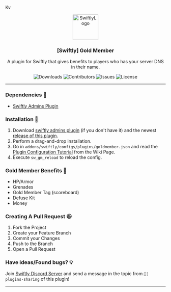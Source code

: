 Kv<p align="center">
  <a href="https://github.com/swiftly-solution/swiftly_goldmember">
    <img src="https://cdn.swiftlycs2.net/swiftly-logo.png" alt="SwiftlyLogo" width="80" height="80">
  </a>

  <h3 align="center">[Swiftly] Gold Member</h3>

  <p align="center">
    A plugin for Swiftly that gives benefits to players who has your server DNS in their name.
    <br/>
  </p>
</p>

<p align="center">
  <img src="https://img.shields.io/github/downloads/swiftly-solution/swiftly_goldmember/total" alt="Downloads"> 
  <img src="https://img.shields.io/github/contributors/swiftly-solution/swiftly_goldmember?color=dark-green" alt="Contributors">
  <img src="https://img.shields.io/github/issues/swiftly-solution/swiftly_goldmember" alt="Issues">
  <img src="https://img.shields.io/github/license/swiftly-solution/swiftly_goldmember" alt="License">
</p>

---

### Dependencies 📃

- [Swiftly Admins Plugin](https://github.com/swiftly-solution/swiftly_admins)

### Installation 👀

1. Download [swiftly admins plugin](https://github.com/swiftly-solution/swiftly_admins) (if you don't have it) and the newest [release of this plugin](https://github.com/swiftly-solution/swiftly_goldmember/releases).
2. Perform a drag-and-drop installation.
3. Go in `addons/swiftly/configs/plugins/goldmember.json` and read the [Plugin Configuration Tutorial](https://github.com/swiftly-solution/swiftly_goldmember/wiki/Plugin-Configuration-Tutorial) from the Wiki Page.
4. Execute `sw_gm_reload` to reload the config.

### Gold Member Benefits 🧐

- HP/Armor
- Grenades
- Gold Member Tag (scoreboard)
- Defuse Kit
- Money

### Creating A Pull Request 😃

1. Fork the Project
2. Create your Feature Branch
3. Commit your Changes
4. Push to the Branch
5. Open a Pull Request

### Have ideas/Found bugs? 💡
Join [Swiftly Discord Server](https://swiftlycs2.net/discord) and send a message in the topic from `📕╎ plugins-sharing` of this plugin!


---
